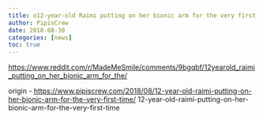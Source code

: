 ```yaml
---
title: o12-year-old Raimi putting on her bionic arm for the very first time
author: PipisCrew
date: 2018-08-30
categories: [news]
toc: true
---
```


https://www.reddit.com/r/MadeMeSmile/comments/9bgqbf/12yearold_raimi_putting_on_her_bionic_arm_for_the/

origin - https://www.pipiscrew.com/2018/08/12-year-old-raimi-putting-on-her-bionic-arm-for-the-very-first-time/ 12-year-old-raimi-putting-on-her-bionic-arm-for-the-very-first-time